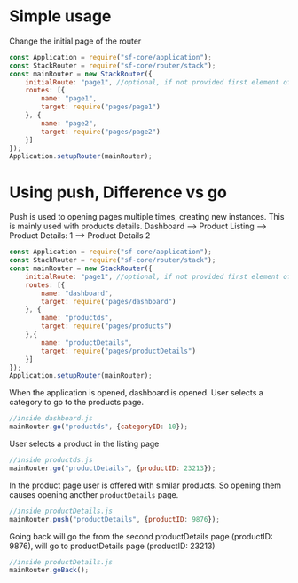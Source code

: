 # Simple usage
Change the initial page of the router

```javascript
const Application = require("sf-core/application");
const StackRouter = require("sf-core/router/stack");
const mainRouter = new StackRouter({
    initialRoute: "page1", //optional, if not provided first element of the routes will be used
    routes: [{
        name: "page1",
        target: require("pages/page1")
    }, {
        name: "page2",
        target: require("pages/page2")
    }]
});
Application.setupRouter(mainRouter);
```


# Using push, Difference vs go
Push is used to opening pages multiple times, creating new instances. This is mainly used with products details.
Dashboard --> Product Listing --> Product Details: 1 --> Product Details 2
```javascript
const Application = require("sf-core/application");
const StackRouter = require("sf-core/router/stack");
const mainRouter = new StackRouter({
    initialRoute: "page1", //optional, if not provided first element of the routes will be used
    routes: [{
        name: "dashboard",
        target: require("pages/dashboard")
    }, {
        name: "productds",
        target: require("pages/products")
    },{
        name: "productDetails",
        target: require("pages/productDetails")
    }]
});
Application.setupRouter(mainRouter);
```
When the application is opened, dashboard is opened. User selects a category to go to the products page.
```javascript
//inside dashboard.js
mainRouter.go("productds", {categoryID: 10});
```
User selects a product in the listing page
```javascript
//inside productds.js
mainRouter.go("productDetails", {productID: 23213});
```
In the product page user is offered with similar products. So opening them causes opening another `productDetails` page.
```javascript
//inside productDetails.js
mainRouter.push("productDetails", {productID: 9876});
```
Going back will go the from the second productDetails page (productID: 9876), will go to productDetails page (productID: 23213)
```javascript
//inside productDetails.js
mainRouter.goBack();
```